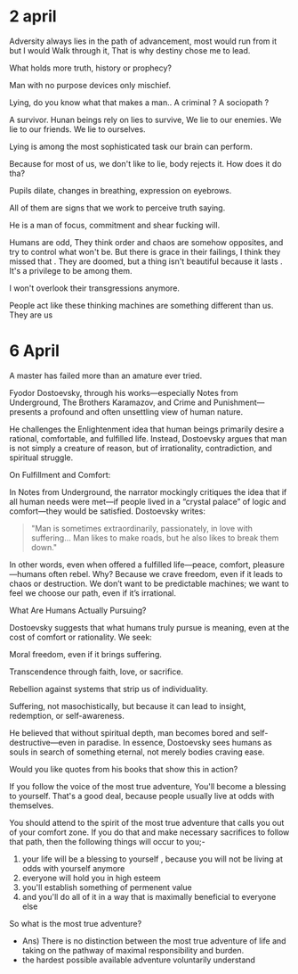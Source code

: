 
# 2 april

Adversity always lies in the path of advancement, most would run from it but I would Walk through it,
That is why destiny chose me to lead.


What holds more truth, history or prophecy?


Man with no purpose devices only mischief.







Lying, do you know what that makes a man..
A criminal ?
A sociopath ?

A survivor.
Hunan beings rely on lies to survive,
We lie to our enemies.
We lie to our friends.
We lie to ourselves.

Lying is among the most sophisticated task our brain can perform.

Because for most of us, we don't like to lie, 
body rejects it. How does it do tha?

Pupils dilate, changes in breathing, expression on eyebrows.

All of them are signs that we work to perceive truth saying.









He is a man of focus, commitment and shear fucking will.




Humans are odd,
They think order and chaos are somehow opposites, and try to control what won't be.
But there is grace in their failings,
I think they missed that .
They are doomed, but a thing isn't beautiful because it lasts .
It's a privilege to be among them.




I won't overlook their transgressions anymore.



People act like these thinking machines are something different than us. They are us


# **6 April** 

A master has failed more than an amature ever tried.





Fyodor Dostoevsky, through his works—especially Notes from Underground, The Brothers Karamazov, and Crime and Punishment—presents a profound and often unsettling view of human nature.

He challenges the Enlightenment idea that human beings primarily desire a rational, comfortable, and fulfilled life. Instead, Dostoevsky argues that man is not simply a creature of reason, but of irrationality, contradiction, and spiritual struggle.

On Fulfillment and Comfort:

In Notes from Underground, the narrator mockingly critiques the idea that if all human needs were met—if people lived in a “crystal palace” of logic and comfort—they would be satisfied. Dostoevsky writes:

> "Man is sometimes extraordinarily, passionately, in love with suffering... Man likes to make roads, but he also likes to break them down."



In other words, even when offered a fulfilled life—peace, comfort, pleasure—humans often rebel. Why? Because we crave freedom, even if it leads to chaos or destruction. We don’t want to be predictable machines; we want to feel we choose our path, even if it’s irrational.

What Are Humans Actually Pursuing?

Dostoevsky suggests that what humans truly pursue is meaning, even at the cost of comfort or rationality. We seek:

Moral freedom, even if it brings suffering.

Transcendence through faith, love, or sacrifice.

Rebellion against systems that strip us of individuality.

Suffering, not masochistically, but because it can lead to insight, redemption, or self-awareness.


He believed that without spiritual depth, man becomes bored and self-destructive—even in paradise. In essence, Dostoevsky sees humans as souls in search of something eternal, not merely bodies craving ease.

Would you like quotes from his books that show this in action?











If you follow the voice of the most true adventure, 
You'll become a blessing to yourself.
That's a good deal, because people usually live at odds with themselves.

You should attend to the spirit of the most true adventure that calls you out of your comfort zone. If you do that and make necessary sacrifices to follow that path, then the following things will occur to you;-
1) your life will be a blessing to yourself , because you will not be living at odds with yourself anymore 
2) everyone will hold you in high esteem 
3) you'll establish something of permenent value 
4) and you'll do all of it in a way that is maximally beneficial to everyone else 



So what is the most true adventure?

- Ans) There is no distinction between the most true adventure of life and taking on the pathway of maximal responsibility and burden.
- the hardest possible available adventure voluntarily understand 
